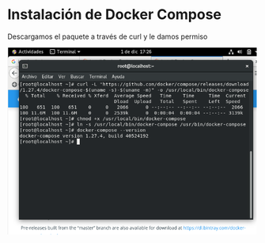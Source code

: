 # Instalación de Docker Compose

Descargamos el paquete a través de curl y le damos permiso

![imagen6](/imagenes/imagen6.png)
